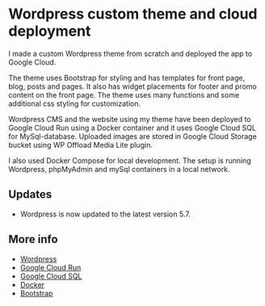 # Wordpress custom theme and cloud deployment

I made a custom Wordpress theme from scratch and deployed the app to Google Cloud. 

The theme uses Bootstrap for styling and has templates for front page, blog, posts and pages. It also has widget placements for footer and promo content on the front page. The theme uses many functions and some additional css styling for customization.

Wordpress CMS and the website using my theme have been deployed to Google Cloud Run using a Docker container and it uses Google Cloud SQL for MySql-database. Uploaded images are stored in Google Cloud Storage bucket using WP Offload Media Lite plugin.

I also used Docker Compose for local development. The setup is running Wordpress, phpMyAdmin and mySql containers in a local network.

## Updates

- Wordpress is now updated to the latest version 5.7.

## More info
- [Wordpress](https://wordpress.org/)
- [Google Cloud Run](https://www.google.com)
- [Google Cloud SQL](https://cloud.google.com/sql)
- [Docker](https://www.docker.com/)
- [Bootstrap](https://getbootstrap.com/)

